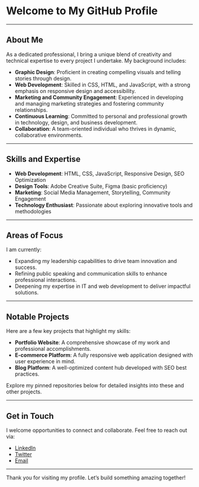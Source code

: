 # Welcome to My GitHub Profile

---

## About Me
As a dedicated professional, I bring a unique blend of creativity and technical expertise to every project I undertake. My background includes:

- **Graphic Design**: Proficient in creating compelling visuals and telling stories through design.
- **Web Development**: Skilled in CSS, HTML, and JavaScript, with a strong emphasis on responsive design and accessibility.
- **Marketing and Community Engagement**: Experienced in developing and managing marketing strategies and fostering community relationships.
- **Continuous Learning**: Committed to personal and professional growth in technology, design, and business development.
- **Collaboration**: A team-oriented individual who thrives in dynamic, collaborative environments.

---

## Skills and Expertise
- **Web Development**: HTML, CSS, JavaScript, Responsive Design, SEO Optimization
- **Design Tools**: Adobe Creative Suite, Figma (basic proficiency)
- **Marketing**: Social Media Management, Storytelling, Community Engagement
- **Technology Enthusiast**: Passionate about exploring innovative tools and methodologies

---

## Areas of Focus
I am currently:
- Expanding my leadership capabilities to drive team innovation and success.
- Refining public speaking and communication skills to enhance professional interactions.
- Deepening my expertise in IT and web development to deliver impactful solutions.

---

## Notable Projects
Here are a few key projects that highlight my skills:
- **Portfolio Website**: A comprehensive showcase of my work and professional accomplishments.
- **E-commerce Platform**: A fully responsive web application designed with user experience in mind.
- **Blog Platform**: A well-optimized content hub developed with SEO best practices.

Explore my pinned repositories below for detailed insights into these and other projects.

---

## Get in Touch
I welcome opportunities to connect and collaborate. Feel free to reach out via:
- [LinkedIn](https://www.linkedin.com/in/rephaelaplacador/)  
- [Twitter](https://twitter.com/ImJustPael)  
- [Email](mailto:rephael.aplacador1673@gmail.com)

---

Thank you for visiting my profile. Let’s build something amazing together!



